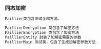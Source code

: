 ### 同态加密
```dtd
Paillier类包含测试全部方法。
```
```dtd
PaillierDecryption 类包含了解密方法
PaillierEncryption 类包含了加密方法
PaillierEntity 封装了加解密需要的参数
PaillierMain 测试类，包含了生成加解密参数方法
```

